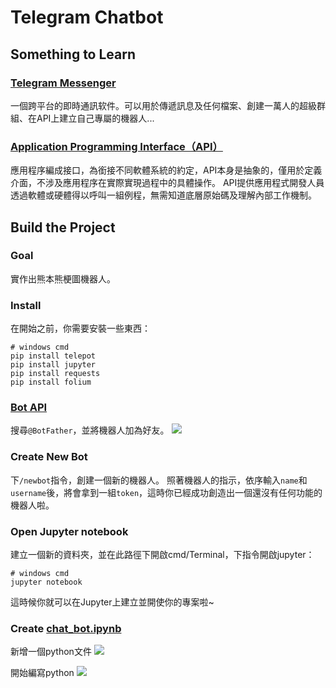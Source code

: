 Telegram Chatbot
===

## Something to Learn

### [Telegram Messenger](https://telegram.org/)
一個跨平台的即時通訊软件。可以用於傳遞訊息及任何檔案、創建一萬人的超級群組、在API上建立自己專屬的機器人...

### [Application Programming Interface（API）](https://zh.wikipedia.org/wiki/%E5%BA%94%E7%94%A8%E7%A8%8B%E5%BA%8F%E6%8E%A5%E5%8F%A3)
應用程序編成接口，為銜接不同軟體系統的約定，API本身是抽象的，僅用於定義介面，不涉及應用程序在實際實現過程中的具體操作。
API提供應用程式開發人員透過軟體或硬體得以呼叫一組例程，無需知道底層原始碼及理解內部工作機制。

## Build the Project

### Goal
實作出熊本熊梗圖機器人。

### Install
在開始之前，你需要安裝一些東西：
```
# windows cmd
pip install telepot
pip install jupyter
pip install requests
pip install folium
```

### [Bot API](https://core.telegram.org/bots)
搜尋`@BotFather`，並將機器人加為好友。
![](https://i.imgur.com/8sfdikQ.png)

### Create New Bot
下`/newbot`指令，創建一個新的機器人。
照著機器人的指示，依序輸入`name`和`username`後，將會拿到一組`token`，這時你已經成功創造出一個還沒有任何功能的機器人啦。

### Open Jupyter notebook
建立一個新的資料夾，並在此路徑下開啟cmd/Terminal，下指令開啟jupyter：
```
# windows cmd
jupyter notebook
```
這時候你就可以在Jupyter上建立並開使你的專案啦~

### Create [chat_bot.ipynb](https://github.com/chia56028/Telepot_chatWithKumamon/blob/master/chat_bot.ipynb)
新增一個python文件
![](https://i.imgur.com/QVSL3ra.png)

開始編寫python
![](https://i.imgur.com/lyH1ANE.png)
